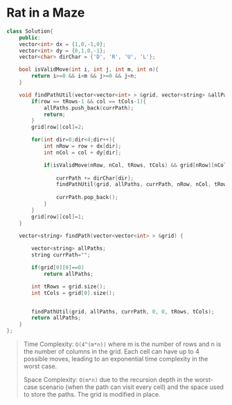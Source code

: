 # Rat in a Maze

```cpp
class Solution{
    public:
    vector<int> dx = {1,0,-1,0};
    vector<int> dy = {0,1,0,-1};
    vector<char> dirChar = {'D', 'R', 'U', 'L'};

    bool isValidMove(int i, int j, int m, int n){
        return i>=0 && i<m && j>=0 && j<n;
    }

    void findPathUtil(vector<vector<int> > &grid, vector<string> &allPaths, string &currPath, int row, int col, int tRows, int tCols){
        if(row == tRows-1 && col == tCols-1){
            allPaths.push_back(currPath);
            return;
        }
        grid[row][col]=2;

        for(int dir=0;dir<4;dir++){
            int nRow = row + dx[dir];
            int nCol = col + dy[dir];

            if(isValidMove(nRow, nCol, tRows, tCols) && grid[nRow][nCol]== 1){
                
                currPath += dirChar[dir];
                findPathUtil(grid, allPaths, currPath, nRow, nCol, tRows, tCols);
                
                currPath.pop_back();
            }
        }
        grid[row][col]=1;
    }

    vector<string> findPath(vector<vector<int> > &grid) {
        
        vector<string> allPaths;
        string currPath="";

        if(grid[0][0]==0)
            return allPaths;

        int tRows = grid.size();
        int tCols = grid[0].size();


        findPathUtil(grid, allPaths, currPath, 0, 0, tRows, tCols);
        return allPaths;
    }
};
```

> Time Complexity: `O(4^(m*n))` where m is the number of rows and n is the number of columns in the grid. Each cell can have up to 4 possible moves, leading to an exponential time complexity in the worst case.
> 
> Space Complexity: `O(m*n)` due to the recursion depth in the worst-case scenario (when the path can visit every cell) and the space used to store the paths. The grid is modified in place.